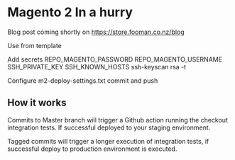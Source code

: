 # Magento 2 In a hurry 

Blog post coming shortly on https://store.fooman.co.nz/blog

Use from template

Add secrets
REPO_MAGENTO_PASSWORD
REPO_MAGENTO_USERNAME
SSH_PRIVATE_KEY
SSH_KNOWN_HOSTS
ssh-keyscan rsa -t <server IP>

Configure m2-deploy-settings.txt
commit and push

## How it works
Commits to Master branch will trigger a Github action running the checkout integration tests. If successful deployed to your staging environment.

Tagged commits will trigger a longer execution of integration tests, if successful deploy to production environment is executed.
